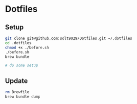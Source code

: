 # Dotfiles

## Setup

```sh
git clone git@github.com:solt9029/Dotfiles.git ~/.dotfiles
cd .dotfiles
chmod +x ./before.sh
./before.sh
brew bundle

# do some setup
```

## Update

```sh
rm Brewfile
brew bundle dump
```